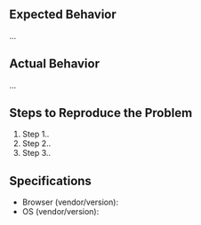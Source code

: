 ## Expected Behavior

...

## Actual Behavior

...

## Steps to Reproduce the Problem

1. Step 1..
2. Step 2..
3. Step 3..

## Specifications

- Browser (vendor/version): 
- OS (vendor/version):
